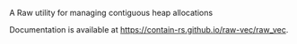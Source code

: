 A Raw utility for managing contiguous heap allocations

Documentation is available at https://contain-rs.github.io/raw-vec/raw_vec.

